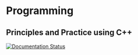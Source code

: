 # Programming 

## Principles and Practice using C++

[![Documentation Status](https://readthedocs.org/projects/programming-principles-and-pratice-using-c/badge/?version=latest)](https://programming-principles-and-pratice-using-c.readthedocs.io/en/latest/?badge=latest)
